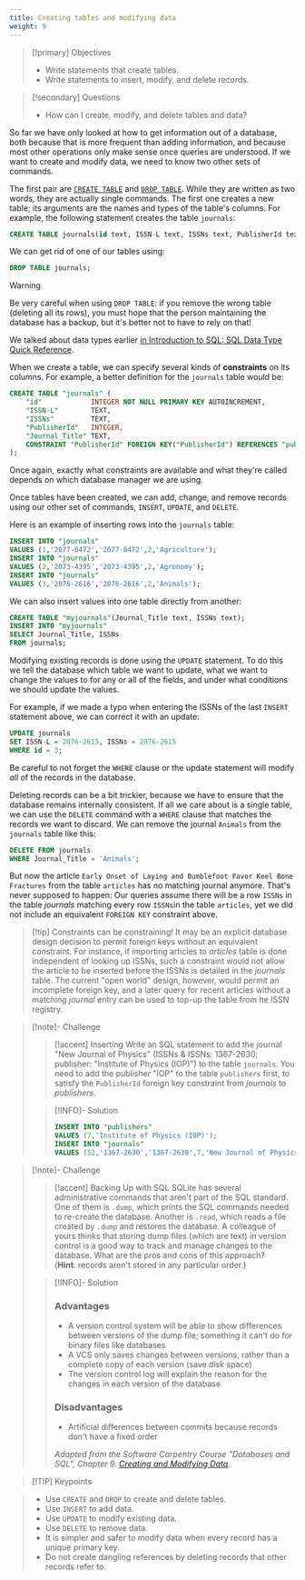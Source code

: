 ```yaml
---
title: Creating tables and modifying data
weight: 9
---
```




> [!primary] Objectives
> - Write statements that create tables.
> - Write statements to insert, modify, and delete records.

> [!secondary] Questions
> - How can I create, modify, and delete tables and data?


So far we have only looked at how to get information out of a database,
both because that is more frequent than adding information,
and because most other operations only make sense
once queries are understood.
If we want to create and modify data,
we need to know two other sets of commands.

The first pair are [`CREATE TABLE`](https://www.sqlite.org/lang_createtable.html) and [`DROP TABLE`](https://www.sqlite.org/lang_droptable.html).
While they are written as two words, they are actually single commands. The first one creates a new table; its arguments are the names and types of the table's columns.
For example, the following statement creates the table `journals`:

```sql
CREATE TABLE journals(id text, ISSN-L text, ISSNs text, PublisherId text, Journal_Title text);
```

We can get rid of one of our tables using:

```sql
DROP TABLE journals;
```

> [!WARNING]
> Be very careful when using `DROP TABLE`:
> if you remove the wrong table (deleting all its rows), you must hope that the person maintaining the database has a backup,
> but it's better not to have to rely on that!

We talked about data types earlier [in Introduction to SQL: SQL Data Type Quick Reference](01-introduction.md#sql-data-type-quick-reference).

When we create a table,
we can specify several kinds of **constraints** on its columns.
For example, a better definition for the `journals` table would be:

```sql
CREATE TABLE "journals" (
	"id"            INTEGER NOT NULL PRIMARY KEY AUTOINCREMENT,
	"ISSN-L"        TEXT,
	"ISSNs"	        TEXT,
	"PublisherId"   INTEGER,
	"Journal_Title"	TEXT,
	CONSTRAINT "PublisherId" FOREIGN KEY("PublisherId") REFERENCES "publishers"("id") 
);
```

Once again,
exactly what constraints are available
and what they're called
depends on which database manager we are using.

Once tables have been created,
we can add, change, and remove records using our other set of commands,
`INSERT`, `UPDATE`, and `DELETE`.

Here is an example of inserting rows into the `journals` table:

```sql
INSERT INTO "journals"
VALUES (1,'2077-0472','2077-0472',2,'Agriculture');
INSERT INTO "journals"
VALUES (2,'2073-4395','2073-4395',2,'Agronomy');
INSERT INTO "journals"
VALUES (3,'2076-2616','2076-2616',2,'Animals');
```

We can also insert values into one table directly from another:

```sql
CREATE TABLE "myjournals"(Journal_Title text, ISSNs text);
INSERT INTO "myjournals" 
SELECT Journal_Title, ISSNs 
FROM journals;

```

Modifying existing records is done using the `UPDATE` statement.
To do this we tell the database which table we want to update,
what we want to change the values to for any or all of the fields,
and under what conditions we should update the values.

For example, if we made a typo when entering the ISSNs
of the last `INSERT` statement above, we can correct it with an update:

```sql
UPDATE journals
SET ISSN-L = 2076-2615, ISSNs = 2076-2615
WHERE id = 3;
```

Be careful to not forget the `WHERE` clause or the update statement will
modify *all* of the records in the database.

Deleting records can be a bit trickier,
because we have to ensure that the database remains internally consistent.
If all we care about is a single table,
we can use the `DELETE` command with a `WHERE` clause
that matches the records we want to discard.
We can remove the journal `Animals` from the `journals` table like this:

```sql
DELETE FROM journals
WHERE Journal_Title = 'Animals';
```

But now the article `Early Onset of Laying and Bumblefoot Favor Keel Bone Fractures` from the table `articles`
has no matching journal anymore.
That's never supposed to happen:
Our queries assume there will be a row `ISSNs` in the table _journals_
matching every row `ISSNs`in the table `articles`, yet we did not include an equivalent
`FOREIGN KEY` constraint above.

> [!tip] Constraints can be constraining!
> It may be an explicit database design decision to permit foreign keys without an equivalent constraint. 
> For instance, if importing articles to _articles_ table is done independent of looking up ISSNs, such a 
> constraint would not allow the article to be inserted before the ISSNs is detailed in the _journals_ table.
> The current "open world" design, however, would permit an incomplete foreign key, 
> and a later query for recent articles without a matching _journal_ entry can be used to top-up the table from he ISSN registry.


> [!note]- Challenge
> > [!accent] Inserting
> > Write an SQL statement to add the journal "New Journal of Physics" (ISSNs \& ISSNs: 1367-2630; publisher: "Institute of Physics (IOP)") to the table `journals`. You need to add the publisher "IOP" to the table `publishers` first, to satisfy the `PublisherId` foreign key constraint from _journals_ to _publishers_.
>
> > [!INFO]- Solution
> > ```sql
> > INSERT INTO "publishers"
> > VALUES (7,'Institute of Physics (IOP)');
> > INSERT INTO "journals"
> > VALUES (52,'1367-2630','1367-2630',7,'New Journal of Physics');
> > ```




> [!note]- Challenge
> > [!accent]  Backing Up with SQL
> > SQLite has several administrative commands that aren't part of the
> SQL standard.  One of them is `.dump`, which prints the SQL commands
> needed to re-create the database.  Another is `.read`, which reads a
> file created by `.dump` and restores the database.  A colleague of
> yours thinks that storing dump files (which are text) in version
> control is a good way to track and manage changes to the database.
> What are the pros and cons of this approach?  
> (**Hint**: records aren't stored in any particular order.)
>
> > [!INFO]- Solution
> > ### Advantages
> > - A version control system will be able to show differences between versions of the dump file; something it can't do for binary files like databases
> > - A VCS only saves changes between versions, rather than a complete copy of each version (save disk space)
> > - The version control log will explain the reason for the changes in each version  of the database
> > 
> > ### Disadvantages
> > 
> > - Artificial differences between commits because records don't have a fixed order
> > 
> >  _Adapted from the Software Carpentry Course "Databases and SQL", Chapter 9. [Creating and Modifying Data](https://swcarpentry.github.io/sql-novice-survey/09-create)._ 

> [!TIP] Keypoints 

> - Use `CREATE` and `DROP` to create and delete tables.
> - Use `INSERT` to add data.
> - Use `UPDATE` to modify existing data.
> - Use `DELETE` to remove data.
> - It is simpler and safer to modify data when every record has a unique primary key.
> - Do not create dangling references by deleting records that other records refer to.





